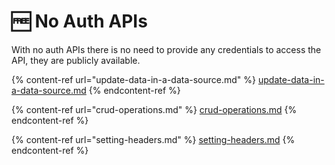 # 🆓 No Auth APIs

With no auth APIs there is no need to provide any credentials to access the API, they are publicly available.&#x20;

{% content-ref url="update-data-in-a-data-source.md" %}
[update-data-in-a-data-source.md](update-data-in-a-data-source.md)
{% endcontent-ref %}

{% content-ref url="crud-operations.md" %}
[crud-operations.md](crud-operations.md)
{% endcontent-ref %}

{% content-ref url="setting-headers.md" %}
[setting-headers.md](setting-headers.md)
{% endcontent-ref %}
